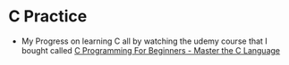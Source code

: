 # C Practice

- My Progress on learning C all by watching the udemy course that I bought called [C Programming For Beginners - Master the C Language](https://www.udemy.com/course/c-programming-for-beginners-/)
